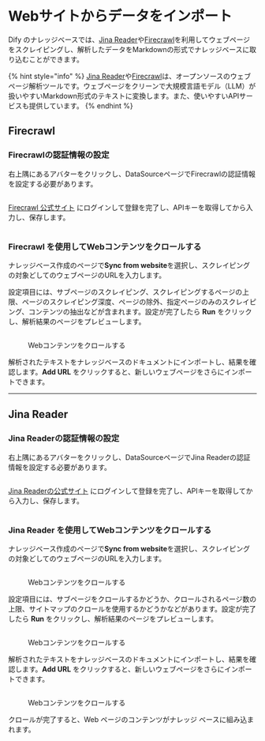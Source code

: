 # Webサイトからデータをインポート

Dify のナレッジベースでは、[Jina Reader](https://jina.ai/reader)や[Firecrawl](https://www.firecrawl.dev/)を利用してウェブページをスクレイピングし、解析したデータをMarkdownの形式でナレッジベースに取り込むことができます。

{% hint style="info" %}
[Jina Reader](https://jina.ai/reader)や[Firecrawl](https://www.firecrawl.dev/)は、オープンソースのウェブページ解析ツールです。ウェブページをクリーンで大規模言語モデル（LLM）が扱いやすいMarkdown形式のテキストに変換します。また、使いやすいAPIサービスも提供しています。
{% endhint %}

## Firecrawl

### Firecrawlの認証情報の設定

右上隅にあるアバターをクリックし、DataSourceページでFirecrawlの認証情報を設定する必要があります。

<figure><img src="https://assets-docs.dify.ai/2024/12/ced8357e468accd1c3f75f451172c1ce.png" alt=""><figcaption></figcaption></figure>

[Firecrawl 公式サイト](https://www.firecrawl.dev/) にログインして登録を完了し、APIキーを取得してから入力し、保存します。

<figure><img src="https://assets-docs.dify.ai/2024/12/e1a854f9b60a429f11181dfb8bcc7990.png" alt=""><figcaption></figcaption></figure>

### Firecrawl を使用してWebコンテンツをクロールする

ナレッジベース作成のページで**Sync from website**を選択し、スクレイピングの対象どしてのウェブページのURLを入力します。

設定項目には、サブページのスクレイピング、スクレイピングするページの上限、ページのスクレイピング深度、ページの除外、指定ページのみのスクレイピング、コンテンツの抽出などが含まれます。設定が完了したら **Run** をクリックし、解析結果のページをプレビューします。

<figure><img src="https://assets-docs.dify.ai/2024/12/3e63b4ced9770e21d5132c3aa8e5d2de.png" alt=""><figcaption><p>Webコンテンツをクロールする</p></figcaption></figure>

解析されたテキストをナレッジベースのドキュメントにインポートし、結果を確認します。**Add URL** をクリックすると、新しいウェブページをさらにインポートできます。

***

## Jina Reader

### Jina Readerの認証情報の設定

右上隅にあるアバターをクリックし、DataSourceページでJina Readerの認証情報を設定する必要があります。

<figure><img src="https://assets-docs.dify.ai/2024/12/ced8357e468accd1c3f75f451172c1ce.png" alt=""><figcaption></figcaption></figure>

[Jina Readerの公式サイト](https://jina.ai/reader) にログインして登録を完了し、APIキーを取得してから入力し、保存します。

<figure><img src="../../../../../zh_CN/.gitbook/assets/dataset-creation-step2(jina).png" alt=""><figcaption></figcaption></figure>

### Jina Reader を使用してWebコンテンツをクロールする

ナレッジベース作成のページで**Sync from website**を選択し、スクレイピングの対象どしてのウェブページのURLを入力します。

<figure><img src="https://assets-docs.dify.ai/2024/12/f9170b2a2ab1be94bc85ff3ed3c3e723.png" alt=""><figcaption><p>Webコンテンツをクロールする</p></figcaption></figure>

設定項目には、サブページをクロールするかどうか、クロールされるページ数の上限、サイトマップのクロールを使用するかどうかなどがあります。設定が完了したら **Run** をクリックし、解析結果のページをプレビューします。

<figure><img src="https://assets-docs.dify.ai/2024/12/a875f21a751551c03109c76308c577ee.png" alt=""><figcaption><p>Webコンテンツをクロールする</p></figcaption></figure>

解析されたテキストをナレッジベースのドキュメントにインポートし、結果を確認します。**Add URL** をクリックすると、新しいウェブページをさらにインポートできます。

<figure><img src="https://assets-docs.dify.ai/2024/12/03494dc3c882ac1c74b464ea931e2533.png" alt=""><figcaption><p>Webコンテンツをクロールする</p></figcaption></figure>

クロールが完了すると、Web ページのコンテンツがナレッジ ベースに組み込まれます。